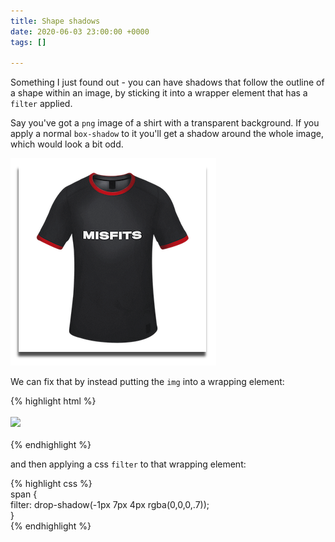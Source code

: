 ```yaml
---
title: Shape shadows
date: 2020-06-03 23:00:00 +0000
tags: []

---
```

Something I just found out - you can have shadows that follow the outline of a shape within an image, by sticking it into a wrapper element that has a `filter` applied.

Say you've got a `png` image of a shirt with a transparent background. If you apply a normal `box-shadow` to it you'll get a shadow around the whole image, which would look a bit odd.

![](/uploads/screenshot-2020-06-04-at-09-58-26.png)

We can fix that by instead putting the `img` into a wrapping element:

{% highlight html %}  
<span>  
    <img src="/path/to/image.png" />  
</span>  
{% endhighlight %}

and then applying a css `filter` to that wrapping element:

{% highlight css %}  
span {  
    filter: drop-shadow(-1px 7px 4px rgba(0,0,0,.7));  
}  
{% endhighlight %}